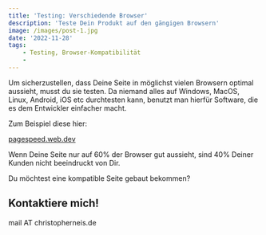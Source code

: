 ```yaml
---
title: 'Testing: Verschiedende Browser'
description: 'Teste Dein Produkt auf den gängigen Browsern'
image: /images/post-1.jpg
date: '2022-11-28'
tags: 
    - Testing, Browser-Kompatibilität
    - 
---
```


Um sicherzustellen, dass Deine Seite in möglichst vielen Browsern optimal aussieht, musst du sie testen.
Da niemand alles auf Windows, MacOS, Linux, Android, iOS etc durchtesten kann, benutzt man hierfür Software, die es dem Entwickler einfacher macht.

Zum Beispiel diese hier:

[pagespeed.web.dev](https://pagespeed.web.dev/)

Wenn Deine Seite nur auf 60% der Browser gut aussieht, sind 40% Deiner Kunden nicht beeindruckt von Dir.

Du möchtest eine kompatible Seite gebaut bekommen?

## Kontaktiere mich!

mail AT christopherneis.de
